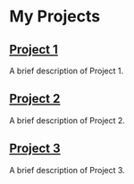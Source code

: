 # My Projects

## [Project 1](/content/projects/project1.md)

A brief description of Project 1.

## [Project 2](/content/projects/project2.md)

A brief description of Project 2.

## [Project 3](/content/projects/project3.md)

A brief description of Project 3.
